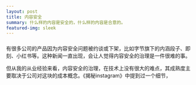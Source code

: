 ```yaml
---
layout: post
title: 内容安全
summary: 什么样的内容是安全的，什么样的内容是合意的。
featured-img: sleek
---
```


### 

有很多公司的产品因为内容安全问题被约谈或下架，比如字节旗下的内涵段子、即刻、小红书等。这种新闻一直出现，会让人觉得内容安全的治理是一件很难的事。

但从我的从业经验来看，内容安全的治理，在技术上没有很大的难点，其成熟度主要取决于公司对这块的成本概念。《揭秘instagram》中提到过一个细节，